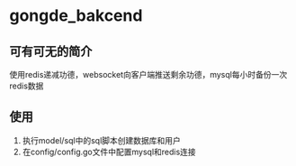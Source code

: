 # gongde_bakcend
## 可有可无的简介
使用redis递减功德，websocket向客户端推送剩余功德，mysql每小时备份一次redis数据

## 使用
1. 执行model/sql中的sql脚本创建数据库和用户
2. 在config/config.go文件中配置mysql和redis连接